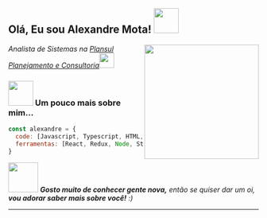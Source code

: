 <h2> Olá, Eu sou Alexandre Mota! <img src="https://media.giphy.com/media/v1.Y2lkPTc5MGI3NjExNjNjdGR2a3puZjBrbDlyY3dpc3BwaTM5MWg1aXV6ZjQ5NmphbGM3NSZlcD12MV9pbnRlcm5hbF9naWZfYnlfaWQmY3Q9Zw/yoJC2R5uH2Z3tNi6s0/giphy.gif" width="50"></h2>
<img align='right' src="https://media.giphy.com/media/v1.Y2lkPTc5MGI3NjExZXFuMGRka2pqNm92bzloNGxyaXhsbnk2N2dlYnNmZ2VrN2lqMTZ0byZlcD12MV9pbnRlcm5hbF9naWZfYnlfaWQmY3Q9Zw/qgQUggAC3Pfv687qPC/giphy.gif" width="230" border-radius="50%">
<p><em>Analista de Sistemas na <a href="http://plansul.com.br">Plansul Planejamento e Consultoria</a><img src="https://media.giphy.com/media/v1.Y2lkPTc5MGI3NjExcmd2bzRlZTdsbGZkdTh1ZWkzdzNtd29sZDE2MnZwaXFoMGR4bm5ocyZlcD12MV9pbnRlcm5hbF9naWZfYnlfaWQmY3Q9Zw/TLnWsIBRegQyWxG4Dw/giphy.gif" width="30"></br></em></p>




### <img src="https://media.giphy.com/media/v1.Y2lkPTc5MGI3NjExZXFuMGRka2pqNm92bzloNGxyaXhsbnk2N2dlYnNmZ2VrN2lqMTZ0byZlcD12MV9pbnRlcm5hbF9naWZfYnlfaWQmY3Q9Zw/qgQUggAC3Pfv687qPC/giphy.gif" width="50"> Um pouco mais sobre mim...  

```javascript
const alexandre = {
  code: [Javascript, Typescript, HTML, CSS, PHP, Python],
  ferramentas: [React, Redux, Node, Storybook, Styled-Components, Jest, Docker],
}
```

<img src="https://media.giphy.com/media/LnQjpWaON8nhr21vNW/giphy.gif" width="60"> <em><b>Gosto muito de conhecer gente nova,</b> então se quiser dar um oi, <b>vou adorar saber mais sobre você!</b> :)</em>

---
